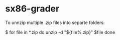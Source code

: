 # sx86-grader

To unnzip multiple .zip files into separte folders:

$   for file in *.zip
    do
        unzip -d "${file%.zip}" $file
    done



